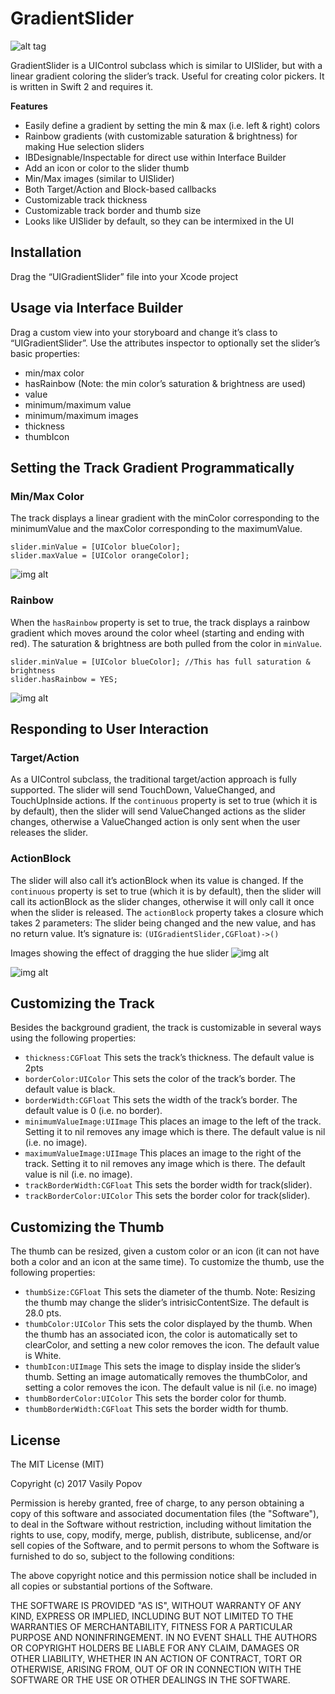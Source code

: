# GradientSlider
![alt tag](https://cloud.githubusercontent.com/assets/167242/9134671/522e2f8a-3cbb-11e5-9d38-a0f1064a3e43.png)

GradientSlider is a UIControl subclass which is similar to UISlider, but with a linear gradient coloring the slider’s track. Useful for creating color pickers. It is written in Swift 2 and requires it.

**Features**
- Easily define a gradient by setting the min & max (i.e. left & right) colors
- Rainbow gradients (with customizable saturation & brightness) for making Hue selection sliders
- IBDesignable/Inspectable for direct use within Interface Builder
- Add an icon or color to the slider thumb
- Min/Max images (similar to UISlider)
- Both Target/Action and Block-based callbacks
- Customizable track thickness
- Customizable track border and thumb size
- Looks like UISlider by default, so they can be intermixed in the UI

## Installation
Drag the “UIGradientSlider” file into your Xcode project

## Usage via Interface Builder
Drag a custom view into your storyboard and change it’s class to “UIGradientSlider”. Use the attributes inspector to optionally set the slider’s basic properties:
- min/max color
- hasRainbow (Note: the min color’s saturation & brightness are used)
- value
- minimum/maximum value
- minimum/maximum images
- thickness
- thumbIcon

## Setting the Track Gradient Programmatically
### Min/Max Color
The track displays a linear gradient with the minColor corresponding to the minimumValue and the maxColor corresponding to the maximumValue. 

	slider.minValue = [UIColor blueColor];
	slider.maxValue = [UIColor orangeColor];

![img alt](https://cloud.githubusercontent.com/assets/167242/9134778/8c34e16e-3cbc-11e5-9c54-452e8d3a2af7.png)

### Rainbow
When the `hasRainbow` property is set to true, the track displays a rainbow gradient which moves around the color wheel (starting and ending with red). The saturation & brightness are both pulled from the color in `minValue`.

	slider.minValue = [UIColor blueColor]; //This has full saturation & brightness
	slider.hasRainbow = YES;

![img alt](https://cloud.githubusercontent.com/assets/167242/9134881/5269de02-3cbd-11e5-9d78-056aca2b42d9.png)


## Responding to User Interaction
### Target/Action
As a UIControl subclass, the traditional target/action approach is fully supported. The slider will send TouchDown, ValueChanged, and TouchUpInside actions. If the `continuous` property is set to true (which it is by default), then the slider will send ValueChanged actions as the slider changes, otherwise a ValueChanged action is only sent when the user releases the slider.

### ActionBlock
The slider will also call it’s actionBlock when its value is changed. If the `continuous` property is set to true (which it is by default), then the slider will call its actionBlock as the slider changes, otherwise it will only call it once when the slider is released.
The `actionBlock` property takes a closure which takes 2 parameters: The slider being changed and the new value, and has no return value. 
It’s signature is: `(UIGradientSlider,CGFloat)->()`


Images showing the effect of dragging the hue slider
![img alt](https://cloud.githubusercontent.com/assets/167242/9134674/55ae1c60-3cbb-11e5-888b-515dfc76898a.png)

![img alt](https://cloud.githubusercontent.com/assets/167242/9134675/57c3043e-3cbb-11e5-8fa6-71b0f55b1105.png)

## Customizing the Track
Besides the background gradient, the track is customizable in several ways using the following properties:
- `thickness:CGFloat` This sets the track’s thickness. The default value is 2pts
- `borderColor:UIColor` This sets the color of the track’s border. The default value is black.
- `borderWidth:CGFloat` This sets the width of the track’s border. The default value is 0 (i.e. no border).
- `minimumValueImage:UIImage` This places an image to the left of the track. Setting it to nil removes any image which is there. The default value is nil (i.e. no image).
- `maximumValueImage:UIImage` This places an image to the right of the track. Setting it to nil removes any image which is there. The default value is nil (i.e. no image). 
- `trackBorderWidth:CGFloat` This sets the border width for track(slider).
- `trackBorderColor:UIColor` This sets the border color for track(slider).
	 
## Customizing the Thumb
The thumb can be resized, given a custom color or an icon (it can not have both a color and an icon at the same time). To customize the thumb, use the following properties:
- `thumbSize:CGFloat` This sets the diameter of the thumb. Note: Resizing the thumb may change the slider’s intrisicContentSize. The default is 28.0 pts.
- `thumbColor:UIColor` This sets the color displayed by the thumb. When the thumb has an associated icon, the color is automatically set to clearColor, and setting a new color removes the icon. The default value is White.
- `thumbIcon:UIImage` This sets the image to display inside the slider’s thumb. Setting an image automatically removes the thumbColor, and setting a color removes the icon. The default value is nil (i.e. no image)
- `thumbBorderColor:UIColor` This sets the border color for thumb.
- `thumbBorderWidth:CGFloat` This sets the border width for thumb.

## License
The MIT License (MIT)

Copyright (c) 2017 Vasily Popov

Permission is hereby granted, free of charge, to any person obtaining a copy of this software and associated documentation files (the "Software"), to deal in the Software without restriction, including without limitation the rights
to use, copy, modify, merge, publish, distribute, sublicense, and/or sell copies of the Software, and to permit persons to whom the Software is furnished to do so, subject to the following conditions:

The above copyright notice and this permission notice shall be included in all copies or substantial portions of the Software.

THE SOFTWARE IS PROVIDED "AS IS", WITHOUT WARRANTY OF ANY KIND, EXPRESS OR IMPLIED, INCLUDING BUT NOT LIMITED TO THE WARRANTIES OF MERCHANTABILITY, FITNESS FOR A PARTICULAR PURPOSE AND NONINFRINGEMENT. IN NO EVENT SHALL THE AUTHORS OR COPYRIGHT HOLDERS BE LIABLE FOR ANY CLAIM, DAMAGES OR OTHER LIABILITY, WHETHER IN AN ACTION OF CONTRACT, TORT OR OTHERWISE, ARISING FROM, OUT OF OR IN CONNECTION WITH THE SOFTWARE OR THE USE OR OTHER DEALINGS IN THE SOFTWARE.
